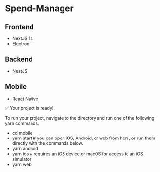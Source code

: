 # Spend-Manager

## Frontend

- NextJS 14
- Electron

## Backend

- NestJS

## Mobile

- React Native

✅ Your project is ready!

To run your project, navigate to the directory and run one of the following yarn commands.

- cd mobile
- yarn start # you can open iOS, Android, or web from here, or run them directly with the commands below.
- yarn android
- yarn ios # requires an iOS device or macOS for access to an iOS simulator
- yarn web
